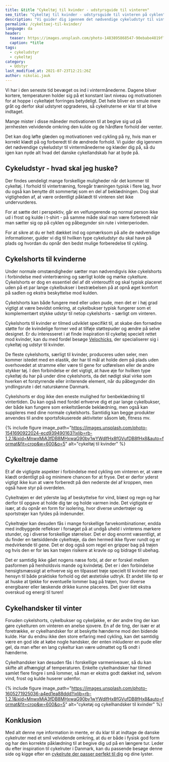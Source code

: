 ```yaml
---
title: &title "Cykeltøj til kvinder - udstyrsguide til vinteren"
seo_title: "Cykeltøj til kvinder - udstyrsguide til vinteren på cyklen"
description: "Vi guider dig igennem det nødvendige cykeludstyr til vintermånederne og klæder dig på, så du igen kan nyde alt hvad det danske cykellandskab har at byde på. "
permalink: /cykeltoej-til-kvinder/
language: da
header:
  teaser: https://images.unsplash.com/photo-1483895868547-90ebabe4819f?ixlib=rb-1.2.1&ixid=MnwxMjA3fDB8MHxwaG90by1wYWdlfHx8fGVufDB8fHx8&auto=format&fit=crop&h=300&w=400&q=10
  caption: *title
tags:
  - cykeludstyr
  - cykeltøj
category:
  - Udstyr
last_modified_at: 2021-07-23T12:21:26Z
author: nikolai.jauk
---
```


Vi har i den seneste tid bevæget os ind i vintermånederne. Dagene bliver kortere, temperaturen holder sig på et konstant lavt niveau og motivationen for at hoppe i cykeltøjet forringes betydeligt. Det hele bliver en smule mere gråt og derfor skal udstyret opgraderes, så cykelruterne er klar til at blive indtaget.

Mange mister i disse måneder motivationen til at begive sig ud på jernhesten velvidende omkring den kulde og de hårdføre forhold der venter.

Det kan dog løfte glæden og motivationen ved cykling på ny, hvis man er korrekt klædt på og forberedt til de ændrede forhold. Vi guider dig igennem det nødvendige cykeludstyr til vintermånederne og klæder dig på, så du igen kan nyde alt hvad det danske cykellandskab har at byde på.

## Cykeludstyr - hvad skal jeg huske?

Der findes uendeligt mange forskellige muligheder når det kommer til cykeltøj. I forhold til vintertræning, foregår træningen typisk i flere lag, hvor du også kan benytte dit sommertøj som en del af beklædningen. Dog skal vigtigheden af, at være ordentligt påklædt til vinteren slet ikke undervurderes.

For at sætte det i perspektiv, går en velfungerende og normal person ikke ud i frost og kulde i t-shirt - på samme måde skal man være forberedt når man sætter sig op på cyklen og påbegynder sin rute i vinterperioden.

For at sikre at du er helt dækket ind og opmærksom på alle de nødvendige informationer, guider vi dig til hvilken type cykeludstyr du skal have på plads og hvordan du opnår den bedst mulige forberedelse til cykling.

## Cykelshorts til kvinderne

Under normale omstændigheder sætter man nødvendigvis ikke cykelshorts i forbindelse med vintertræning og særligt kolde og mørke cykelture. Cykelshorts er dog en essentiel del af dit vinteroutfit og skal typisk placeret uden på et par lange cykelbukser i bestræbelsen på at opnå øget komfort på sadlen og ekstra beskyttelse mod kulden.

Cykelshorts kan både fungere med eller uden pude, men det er i høj grad vigtigt at være bevidst omkring, at cykelbukser typisk fungerer som et komplementært stykke udstyr til netop cykelshorts - særligt om vinteren.

Cykelshorts til kvinder er tilmed udviklet specifikt til, at skabe den fornødne støtte for de kvindelige former ved at tilføje støttepuder og ændre på selve designet. Er du interesseret i at finde inspiration til cykeltøj specielt rettet mod kvinder, kan du med fordel besøge [Velochicks](https://velochicks.com/?utm_source=cykelruter.dk&utm_medium=referral&utm_campaign=leads), der specialiserer sig i cykeltøj og udstyr til kvinder.

De fleste cykelshorts, særligt til kvinder, produceres uden seler, men kommer istedet med en elastik, der har til mål at holde dem på plads uden overhovedet at stramme eller være til gene for udførelsen eller de andre stykker tøj. I den forbindelse er det vigtigt, at have øje for hvilken type cykeltøj du har på under dine cykelshorts, da det nødigt skal virke som hverken et forstyrrende eller irriterende element, når du påbegynder din yndlingsrute i det naturskønne Danmark.

Cykelshorts er dog ikke den eneste mulighed for benbeklædning til vintertiden. Du kan også med fordel erhverve dig et par lange cykelbukser, der både kan fungere som enkeltstående beklædning, men også kan suppleres med dine normale cykelshorts. Samtidig kan begge produkter anvendes til andre sportsfokuserede aktiviteter såsom løb, fitness mv.

{% include figure image_path="https://images.unsplash.com/photo-1541690922024-ecd939490163?ixlib=rb-1.2.1&ixid=MnwxMjA3fDB8MHxwaG90by1wYWdlfHx8fGVufDB8fHx8&auto=format&fit=crop&w=600&q=5" alt="cykeltøj til kvinder" %}

## Cykeltrøje dame

Et af de vigtigste aspekter i forbindelse med cykling om vinteren er, at være klædt ordentligt på og minimere chancen for at fryse. Det er derfor yderst vigtigt ikke kun at være forberedt på den nederste del af kroppen, men også have styr på overdelen.

Cykeltrøjen er det yderste lag af beskyttelse for vind, blæst og regn og har derfor til opgave at holde dig tør og holde varmen inde. Det vigtigste er især, at du opnår en form for isolering, hvor diverse undertrøjer og sportstrøjer kan fyldes på indenunder.

Cykeltrøjer kan desuden fås i mange forskellige farvekombinationer, endda med indbyggede reflekser i forsøget på at undgå uheld i vinterens mørkere stunder, og i diverse forskellige størrelser. Det er dog enormt væsentligt, at du finder en tætsiddende cykeltrøje, da den hermed ikke flyver rundt og er medvirkende til gene. Det er dog også som regel en gripper bag på trøjen og hvis den er for løs kan trøjen risikere at kravle op og bidrage til ubehag.

Det er samtidig ikke gået nogens næse forbi, at der er forskel mellem pasformen på henholdsvis mande og kvindetøj. Det er i den forbindelse hensigtsmæssigt at erhverve sig en tilpasset trøje specielt til kvinder med hensyn til både praktiske forhold og det æstetiske udtryk. Et andet lille tip er at huske at tjekke for eventuelle lommer bag på trøjen, hvor diverse energibarer eller læskende drikke kunne placeres. Det giver lidt ekstra overskud og energi til turen!

## Cykelhandsker til vinter

Foruden cykelshorts, cykelbukser og cykeljakke, er der andre ting der kan gøre cykelturen om vinteren en anelse sjovere. En af de ting, der især er at foretrække, er cykelhandsker for at beskytte hænderne mod den bidende kulde. Har du endnu ikke den store erfaring med cykling, kan det samtidig være en god ide at købe nogle handsker, der enten inkluderer en pude eller gel, da man efter en lang cykeltur kan være udmattet og få ondt i hænderne.

Cykelhandsker kan desuden fås i forskellige varmeniveauer, så du kan skifte alt afhængigt af temperaturen. Enkelte cykelhandsker har tilmed samlet flere fingre i små lommer, så man er ekstra godt dækket ind, selvom vind, frost og kulde huserer udenfor.

{% include figure image_path="https://images.unsplash.com/photo-1605271925036-a4ed1ea88ddd?ixlib=rb-1.2.1&ixid=MnwxMjA3fDB8MHxwaG90by1wYWdlfHx8fGVufDB8fHx8&auto=format&fit=crop&w=600&q=5" alt="cyketøj og cykelhandsker til kvinder" %}

## Konklusion

Med alt denne nye information in mente, er du klar til at indtage de danske cykelruter med et smil velvidende omkring, at du er både i fysisk god form og har den korrekte påklædning til at begive dig ud på en længere tur. Leder du efter inspiration til cykelruter i Danmark, kan du passende besøge denne side og kigge efter en [cykelrute der passer perfekt til dig](/cykelruter-danmark/) og dine lyster.
